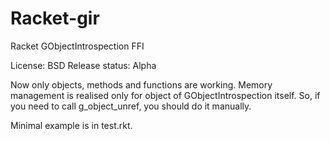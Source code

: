 Racket-gir
==========

Racket GObjectIntrospection FFI

License: BSD
Release status: Alpha

Now only objects, methods and functions are working. 
Memory management is realised only for object of GObjectIntrospection itself. 
So, if you need to call g_object_unref, you should do it manually.

Minimal example is in test.rkt.
